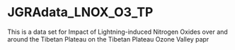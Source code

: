 # JGRAdata_LNOX_O3_TP
This is a data set for Impact of Lightning-induced Nitrogen Oxides over and around the Tibetan Plateau on the Tibetan Plateau Ozone Valley papr
